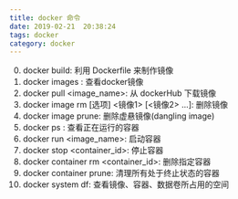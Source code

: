 ```yaml
---
title: docker 命令
date: 2019-02-21  20:38:24
tags: docker
category: docker
---
```


0. docker build: 利用 Dockerfile 来制作镜像
1. docker images : 查看docker镜像
2. docker pull <image_name>: 从 dockerHub 下载镜像
3. docker image rm [选项] <镜像1> [<镜像2> ...]: 删除镜像
4. docker image prune: 删除虚悬镜像(dangling image)
5. docker ps : 查看正在运行的容器
6. docker run <image_name>: 启动容器
7. docker stop <container_id>: 停止容器
8. docker container rm <container_id>: 删除指定容器
9. docker container prune: 清理所有处于终止状态的容器
10. docker system df: 查看镜像、容器、数据卷所占用的空间
